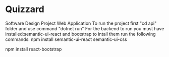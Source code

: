 # Quizzard
Software Design Project Web Application
To run the project first "cd api" folder and use command "dotnet run"
For the backend to run you must have installed:semantic-ui-react and bootstrap
to intall them run the following commands:
npm install semantic-ui-react semantic-ui-css

npm install react-bootstrap

